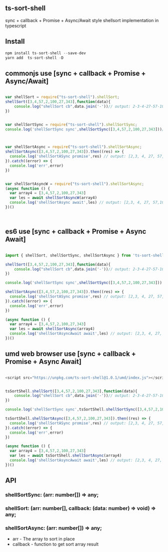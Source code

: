## ts-sort-shell

sync + callback + Promise + Async/Await style shellsort implementation in typescript

## Install

```js
npm install ts-sort-shell --save-dev
yarn add  ts-sort-shell -D
```


## commonjs use  [sync + callback + Promise + Async/Await]

```js

var shellSort = require("ts-sort-shell").shellSort;
shellSort([3,4,57,2,100,27,343],function(data){
    console.log("shellSort cb",data.join('-'))// output: 2-3-4-27-57-100-343
})


var shellSortSync = require("ts-sort-shell").shellSortSync;
console.log('shellSortSync sync',shellSortSync([3,4,57,2,100,27,343]))// output: [2,3, 4, 27, 57,100,343]



var shellSortAsync = require("ts-sort-shell").shellSortAsync;
shellSortAsync([3,4,57,2,100,27,343]).then((res) => {
  console.log('shellSortASync promise',res) // output: [2,3, 4, 27, 57,100,343]
}).catch((error) => {
  console.log('err',error)
})


var shellSortAsyncW = require("ts-sort-shell").shellSortAsync;
(async function () {
  var array4 = [3,4,57,2,100,27,343]
  var les = await shellSortAsyncW(array4)
  console.log('shellSortAsync await',les) // output: [2,3, 4, 27, 57,100,343]
})()




```

## es6 use  [sync + callback + Promise + Async Await]

```js 

import { shellSort, shellSortSync, shellSortAsync } from 'ts-sort-shell'

shellSort([3,4,57,2,100,27,343],function(data){
    console.log("shellSort cb",data.join('-'))// output: 2-3-4-27-57-100-343
})

console.log('shellSortSync sync',shellSortSync([3,4,57,2,100,27,343]))

shellSortAsync([3,4,57,2,100,27,343]).then((res) => {
  console.log('shellSortASync promise',res) // output: [2,3, 4, 27, 57,100,343]
}).catch((error) => {
  console.log('err',error)
})

(async function () {
  var array4 = [3,4,57,2,100,27,343]
  var les = await shellSortAsync(array4)
  console.log('shellSortAsyncAwait await',les) // output: [2,3, 4, 27, 57,100,343]
})()


```




## umd web browser use  [sync + callback + Promise + Async Await]

```js

<script src="https://unpkg.com/ts-sort-shell@1.0.1/umd/index.js"></script>


tsSortShell.shellSort([3,4,57,2,100,27,343],function(data){
    console.log("shellSort cb",data.join('-'))// output: 2-3-4-27-57-100-343
})

console.log('shellSortSync sync',tsSortShell.shellSortSync([3,4,57,2,100,27,343]))

tsSortShell.shellSortAsync([3,4,57,2,100,27,343]).then((res) => {
  console.log('shellSortASync promise',res) // output: [2,3, 4, 27, 57,100,343]
}).catch((error) => {
  console.log('err',error)
})

(async function () {
  var array4 = [3,4,57,2,100,27,343]
  var les = await tsSortShell.shellSortAsync(array4)
  console.log('shellSortAsyncAwait await',les) // output: [2,3, 4, 27, 57,100,343]
})()


```


## API
### shellSortSync: (arr: number[]) => any;
### shellSort: (arr: number[], callback: (data: number) => void) => any;
### shellSortAsync: (arr: number[]) => any;

- arr - The array to sort in place
- callback - function to get sort array result 